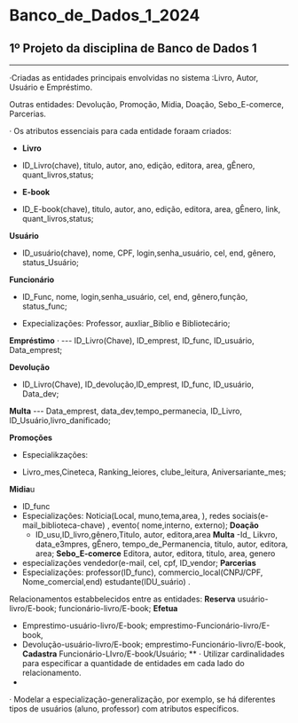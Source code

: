 # Banco_de_Dados_1_2024

## 1º Projeto da disciplina de Banco de Dados 1

---
·Criadas as entidades principais envolvidas no sistema :Livro, Autor, Usuário e Empréstimo.
<p> Outras entidades: Devolução, Promoção, Midia, Doação, Sebo_E-comerce, Parcerias.</p>

· Os atributos essenciais para cada entidade foraam criados: 
- **Livro**
- ID_Livro(chave), titulo, autor, ano, edição, editora, area, gÊnero, quant_livros,status;</p>

- **E-book**
-  ID_E-book(chave), titulo, autor, ano, edição, editora, area, gÊnero, link, quant_livros,status;</p>

**Usuário** 
- ID_usuário(chave), nome, CPF, login,senha_usuário, cel, end, gênero, status_Usuário; </p>

**Funcionário**
- ID_Func, nome, login,senha_usuário, cel, end, gênero,função, status_func;</p>
- Expecializações: Professor, auxliar_Biblio e Bibliotecário;</p>

**Empréstimo**
· --- ID_Livro(Chave), ID_emprest, ID_func, ID_usuário, Data_emprest;</p>

**Devolução**
- ID_Livro(Chave), ID_devolução,ID_emprest, ID_func, ID_usuário, Data_dev;</p>

**Multa**
--- Data_emprest, data_dev,tempo_permanecia, ID_Livro, ID_Usuário,livro_danificado;</p>

**Promoções**
- Especialikzações:</p>
- Livro_mes,Cineteca, Ranking_leiores, clube_leitura, Aniversariante_mes;</p>

**Midia**u
- ID_func
- Especializações: Noticia(Local, muno,tema,area, ), redes sociais(e-mail_biblioteca-chave) , evento( nome,interno, externo);
**Doação**
  - ID_usu,ID_livro,gênero,Titulo, autor, editora,area
**Multa**
-Id_ Likvro, data_e3mpres, gÊnero, tempo_de_Permanencia, titulo, autor, editora, area;
**Sebo_E-comerce**
Editora, autor, editora, titulo, area, genero
- especializações vendedor(e-mail, cel, cpf, ID_vendor;
**Parcerias**
- Especializações: professor(ID_func), commercio_local(CNPJ/CPF, Nome_comercial,end) estudante(IDU_suário)
.


Relacionamentos estabbelecidos entre as entidades:
**Reserva**
usuário-livro/E-book; funcionário-livro/E-book;
**Efetua**
- Emprestimo-usuário-livro/E-book; emprestimo-Funcionário-livro/E-book,
- Devolução-usuário-livro/E-book; emprestimo-Funcionário-livro/E-book,
**Cadastra**
  Funcionário-LIvro/E-book/Usuário;
  **
· Utilizar cardinalidades para especificar a quantidade de entidades em cada lado do relacionamento.
- 


· Modelar a especialização-generalização, por exemplo, se há diferentes tipos de usuários (aluno, professor) com atributos específicos.
